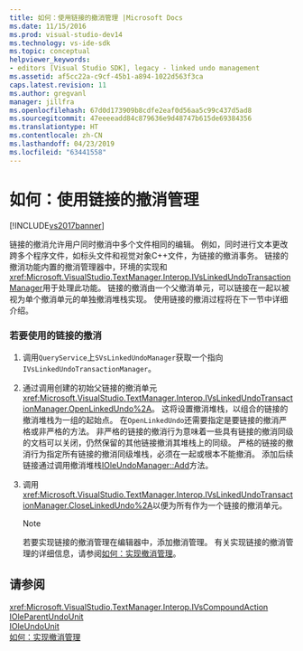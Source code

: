 ```yaml
---
title: 如何：使用链接的撤消管理 |Microsoft Docs
ms.date: 11/15/2016
ms.prod: visual-studio-dev14
ms.technology: vs-ide-sdk
ms.topic: conceptual
helpviewer_keywords:
- editors [Visual Studio SDK], legacy - linked undo management
ms.assetid: af5cc22a-c9cf-45b1-a894-1022d563f3ca
caps.latest.revision: 11
ms.author: gregvanl
manager: jillfra
ms.openlocfilehash: 67d0d173909b8cdfe2eaf0d56aa5c99c437d5ad8
ms.sourcegitcommit: 47eeeeadd84c879636e9d48747b615de69384356
ms.translationtype: HT
ms.contentlocale: zh-CN
ms.lasthandoff: 04/23/2019
ms.locfileid: "63441558"
---
```

# <a name="how-to-use-linked-undo-management"></a>如何：使用链接的撤消管理
[!INCLUDE[vs2017banner](../includes/vs2017banner.md)]

链接的撤消允许用户同时撤消中多个文件相同的编辑。 例如，同时进行文本更改跨多个程序文件，如标头文件和视觉对象C++文件，为链接的撤消事务。 链接的撤消功能内置的撤消管理器中，环境的实现和<xref:Microsoft.VisualStudio.TextManager.Interop.IVsLinkedUndoTransactionManager>用于处理此功能。 链接的撤消由一个父撤消单元，可以链接在一起以被视为单个撤消单元的单独撤消堆栈实现。 使用链接的撤消过程将在下一节中详细介绍。  
  
### <a name="to-use-linked-undo"></a>若要使用的链接的撤消  
  
1. 调用`QueryService`上`SVsLinkedUndoManager`获取一个指向`IVsLinkedUndoTransactionManager`。  
  
2. 通过调用创建的初始父链接的撤消单元<xref:Microsoft.VisualStudio.TextManager.Interop.IVsLinkedUndoTransactionManager.OpenLinkedUndo%2A>。 这将设置撤消堆栈，以组合的链接的撤消堆栈为一组的起始点。 在`OpenLinkedUndo`还需要指定是要链接的撤消严格或非严格的方法。 非严格的链接的撤消行为意味着一些具有链接的撤消同级的文档可以关闭，仍然保留的其他链接撤消其堆栈上的同级。 严格的链接的撤消行为指定所有链接的撤消同级堆栈，必须在一起或根本不能撤消。 添加后续链接通过调用撤消堆栈[IOleUndoManager::Add](/windows/desktop/api/ocidl/nf-ocidl-ioleundomanager-add)方法。  
  
3. 调用<xref:Microsoft.VisualStudio.TextManager.Interop.IVsLinkedUndoTransactionManager.CloseLinkedUndo%2A>以便为所有作为一个链接的撤消单元。  
  
    > [!NOTE]
    > 若要实现链接的撤消管理在编辑器中，添加撤消管理。 有关实现链接的撤消管理的详细信息，请参阅[如何：实现撤消管理](../extensibility/how-to-implement-undo-management.md)。  
  
## <a name="see-also"></a>请参阅  
 <xref:Microsoft.VisualStudio.TextManager.Interop.IVsCompoundAction>   
 [IOleParentUndoUnit](/windows/desktop/api/ocidl/nn-ocidl-ioleparentundounit)   
 [IOleUndoUnit](/windows/desktop/api/ocidl/nn-ocidl-ioleundounit)   
 [如何：实现撤消管理](../extensibility/how-to-implement-undo-management.md)
